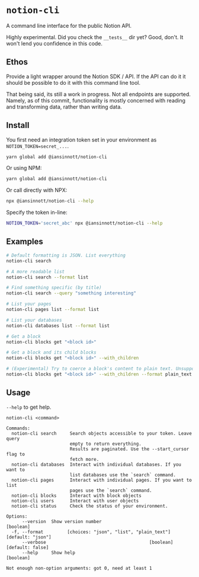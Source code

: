 # `notion-cli`

A command line interface for the public Notion API.

Highly experimental. Did you check the `__tests__` dir yet? Good, don't. It won't lend you confidence in this code.

## Ethos

Provide a light wrapper around the Notion SDK / API. If the API can do it it should be possible to do it with this command line tool.

That being said, its still a work in progress. Not all endpoints are supported. Namely, as of this commit, functionality is mostly concerned with reading and transforming data, rather than writing data.

## Install

You first need an integration token set in your environment as `NOTION_TOKEN=secret_...`. 

```sh
yarn global add @iansinnott/notion-cli
```

Or using NPM:

```sh
yarn global add @iansinnott/notion-cli
```

Or call directly with NPX:

```sh
npx @iansinnott/notion-cli --help
```

Specify the token in-line:

```sh
NOTION_TOKEN='secret_abc' npx @iansinnott/notion-cli --help
```


## Examples

```sh
# Default formatting is JSON. List everything
notion-cli search 

# A more readable list
notion-cli search --format list

# Find something specific (by title)
notion-cli search --query "something interesting" 

# List your pages
notion-cli pages list --format list

# List your databases
notion-cli databases list --format list

# Get a block
notion-cli blocks get "<block id>"

# Get a block and its child blocks
notion-cli blocks get "<block id>" --with_children

# (Experimental) Try to coerce a block's content to plain text. Unsupported block types are omitted
notion-cli blocks get "<block id>" --with_children --format plain_text
```

## Usage

`--help` to get help.

```
notion-cli <command>

Commands:
  notion-cli search     Search objects accessible to your token. Leave query
                        empty to return everything.
                        Results are paginated. Use the --start_cursor flag to
                        fetch more.
  notion-cli databases  Interact with individual databases. If you want to
                        list databases use the `search` command.
  notion-cli pages      Interact with individual pages. If you want to list
                        pages use the `search` command.
  notion-cli blocks     Interact with block objects
  notion-cli users      Interact with user objects
  notion-cli status     Check the status of your environment.

Options:
      --version  Show version number                                   [boolean]
  -f, --format         [choices: "json", "list", "plain_text"] [default: "json"]
      --verbose                                       [boolean] [default: false]
      --help     Show help                                             [boolean]

Not enough non-option arguments: got 0, need at least 1
```
